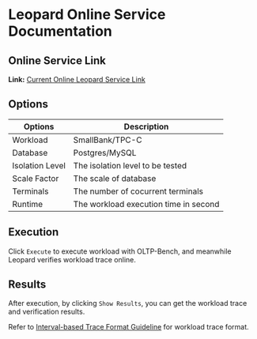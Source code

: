# Leopard Online Service Documentation

## Online Service Link
**Link:** [Current Online Leopard Service Link](http://106.75.210.54/)

## Options

| Options     | Description                            |
|-------------|----------------------------------------|
| Workload    | SmallBank/TPC-C                        |
| Database    | Postgres/MySQL                         |
| Isolation Level    | The isolation level to be tested       |
| Scale Factor | The scale of database                  |
| Terminals   | The number of cocurrent terminals      |
| Runtime     | The workload execution time in second |

## Execution

Click `Execute` to execute workload with OLTP-Bench, and meanwhile Leopard verifies workload trace online.

## Results

After execution, by clicking `Show Results`, you can get the workload trace and verification results.

Refer to [Interval-based Trace Format Guideline](./Interval-based%20Trace%20Format%20Guideline.pdf) for workload trace format.

